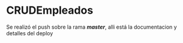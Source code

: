 # CRUDEmpleados
Se realizó el push sobre la rama ***master***, alli está la documentacion y detalles del deploy
